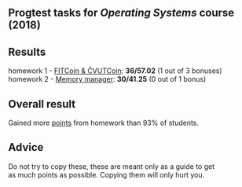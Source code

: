 ## Progtest tasks for _Operating Systems_ course (2018)

## Results
homework 1 - [FITCoin & ČVUTCoin](/OSY/OSY_1): __36/57.02__ (1 out of 3 bonuses) <br/>
homework 2 - [Memory manager](/OSY/OSY_2): __30/41.25__ (0 out of 1 bonus)

## Overall result
Gained more [points](/OSY/results.pdf) from homework than 93% of students.

## Advice
Do not try to copy these, these are meant only as a guide to get<br/> as much points as possible. Copying them will only hurt you.
